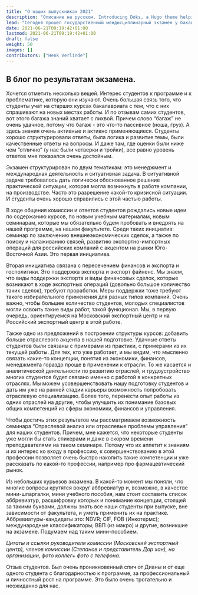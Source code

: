 ```yaml
---
title: "О наших выпускниках 2021"
description: "Описание на русском. Introducing Doks, a Hugo theme helping you build modern documentation websites that are secure, fast, and SEO-ready — by default."
lead: "Сегодня прошел государственный междисциплинарный экзамен у бакалавров направления “Менеджмент” программа “Управление внешнеэкономической деятельностью”. Нас очень поразил и порадовал уровень ответов студентов. Не везде нам удалось заслушать полностью расширенные ответы. Многие студенты хотели рассказать больше, чем мы были готовы услышать. Надеемся на столь же обширные, структурированные и, главное, самостоятельные ответы на защите курсовых работ, выпускной квалификационной работы (ВКР)."
date: 2021-06-21T09:19:42+01:00
lastmod: 2021-06-21T09:19:42+01:00
draft: false
weight: 50
images: []
contributors: ["Henk Verlinde"]
---
```


## В блог по результатам экзамена.

Хочется отметить несколько вещей. Интерес студентов к программе и к проблематике, которую они изучают. Очень большая связь того, что студенты учат на старших курсах бакалавриата с тем, что с них спрашивают на новых местах работы. И по отзывам самих студентов, вот этого багажа знаний хватает с лихвой. Причем слово “багаж” не очень удачное, потому что багаж - это что-то пассивное (ноша, груз). А здесь знания очень активные и активно применяющиеся. Студенты хорошо структурировали ответы, была логика и развитие темы, были качественные ответы на вопросы. И даже там, где оценки были ниже чем “отлично” (у нас были четверки и тройки), все равно уровень ответов мне показался очень достойным.

Экзамен структурирован по двум тематикам: это менеджмент и международная деятельность и ситуативная задача. В ситуативной задаче требовалось дать логически обоснованное решение практической ситуации, которая могла возникнуть в работе компании, на производстве. Часто это разрешение какой-то кризисной ситуации. И студенты очень хорошо справились с этой частью работы.

В ходе общения комиссии и ответов студентов рождались новые идеи по содержанию курсов, по новым учебным материалам, новым семинарам, которые мы обязательно будем пробовать и внедрять на нашей программе, на нашем факультете. Среди таких инициатив: семинар по заключению внешнеэкономических сделок, а также по поиску и налаживанию связей, развитию экспортно-импортных операций для российских компаний с акцентом на рынки Юго-Восточной Азии. Это первая инициатива.

Вторая инициатива связана с пересечением финансов и экспорта и госполитики. Это поддержка экспорта и экспорт файненс. Мы знаем, что виды поддержки экспорта и виды финансовых сделок, которые возникают в ходе экспортных операций (довольно большое количество таких сделок), требуют проработки. Меры поддержки тоже требуют такого избирательного применения для разных типов компаний. Очень важно, чтобы большее количество студентов, молодых специалистов могли освоить такие виды работ, такой функционал. Мы, в первую очередь, ориентируемся на Московский экспортный центр и на Российский экспортный центр в этой работе.

Также одно из предложений в построении структуры курсов: добавить больше отраслевого акцента в нашей подготовке. Удачные ответы студентов были связаны с примерами из практики, с примерами из их текущей работы. Для тех, кто уже работает, и мы видим, что мысленно связать какие-то концепции, понятия из экономики, финансов, менеджмента гораздо проще в применении к отрасли. То же касается и аналитической деятельности по развитию отраслей, и трудоустройство многих студентов будет связано именно с работой в конкретных отраслях. Мы можем усовершенствовать нашу подготовку студентов и дать им уже на ранней стадии карьеры возможность попробовать отраслевую специализацию. Более того, перенести опыт работы из одних отраслей на другие, чтобы улучшить их понимание базовых общих компетенций из сферы экономики, финансов и управления.

Чтобы достичь этих результатов мы рассматриваем возможность семинара “Отраслевой анализ или отраслевые проблемы управления” для наших студентов. Причем, мне кажется, что некоторые студенты уже могли бы стать спикерами и даже в скором времени преподавателями на таком семинаре. Потому что их аппетит к знаниям и их интерес ко входу в профессию, к совершенствованию в этой профессии позволяет очень быстро накопить такие компетенции и уже рассказать по какой-то профессии, например про фармацевтический рынок.

Из небольших курьезов экзамена. В какой-то момент мы поняли, что многие вопросы крутятся вокруг аббревиатур и, возможно, в качестве мини-шпаргалки, мини учебного пособия, нам стоит составить список аббревиатур, расшифровку которых и понимание концепции, стоящей за такими буквами, должны знать все наши студенты при выпуске, вне зависимости от факультета, и уметь применить их на практике. Аббревиатуры-кандидаты это: NDVR; CIF, FOB (Инкотермс); международные классификаторы; ВВП (из макро) и другие, возникшие на экзамене. Подумаем над таким мини-пособием.

_Цитаты и ссылки руководителя комиссии (Московский экспортный центр), членов комиссии (Степанов и представитель Дор хан), на организации, фото коллег+ фото с телефона._

Отзыв студентов. Был очень проникновенный спич от Дианы и от еще одного студента с благодарностью к программе, за профессиональный и личностный рост на программе. Это было очень трогательно и неожиданно для нас.
